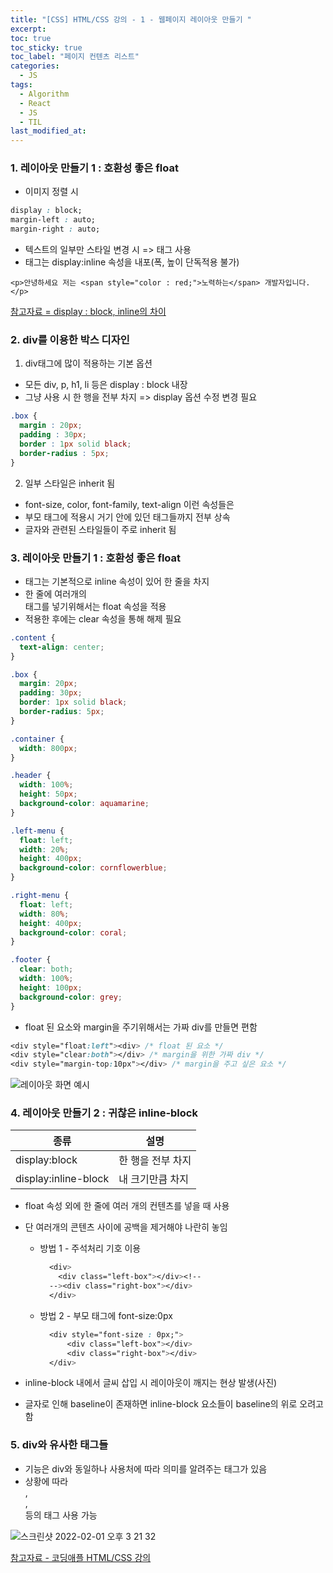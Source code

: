 ```yaml
---
title: "[CSS] HTML/CSS 강의 - 1 - 웹페이지 레이아웃 만들기 "
excerpt:
toc: true
toc_sticky: true
toc_label: "페이지 컨텐츠 리스트"
categories:
  - JS
tags:
  - Algorithm
  - React
  - JS
  - TIL
last_modified_at:
---
```


### **1. 레이아웃 만들기 1 : 호환성 좋은 float**

- 이미지 정렬 시

```CSS
display : block;
margin-left : auto;
margin-right : auto;
```

- 텍스트의 일부만 스타일 변경 시 => <span> 태그 사용
- <span> 태그는 display:inline 속성을 내포(폭, 높이 단독적용 불가)

```JS
<p>안녕하세요 저는 <span style="color : red;">노력하는</span> 개발자입니다.</p>
```

[참고자료 = display : block, inline의 차이](https://seungwoohong.tistory.com/23)

### **2. div를 이용한 박스 디자인**

1. div태그에 많이 적용하는 기본 옵션

- 모든 div, p, h1, li 등은 display : block 내장
- 그냥 사용 시 한 행을 전부 차지 => display 옵션 수정 변경 필요

```CSS
.box {
  margin : 20px;
  padding : 30px;
  border : 1px solid black;
  border-radius : 5px;
}
```

2. 일부 스타일은 inherit 됨

- font-size, color, font-family, text-align 이런 속성들은
- 부모 태그에 적용시 거기 안에 있던 태그들까지 전부 상속
- 글자와 관련된 스타일들이 주로 inherit 됨

### **3. 레이아웃 만들기 1 : 호환성 좋은 float**

- <div>태그는 기본적으로 inline 속성이 있어 한 줄을 차지
- 한 줄에 여러개의 <div>태그를 넣기위해서는 float 속성을 적용
- 적용한 후에는 clear 속성을 통해 해제 필요

```CSS
.content {
  text-align: center;
}

.box {
  margin: 20px;
  padding: 30px;
  border: 1px solid black;
  border-radius: 5px;
}

.container {
  width: 800px;
}

.header {
  width: 100%;
  height: 50px;
  background-color: aquamarine;
}

.left-menu {
  float: left;
  width: 20%;
  height: 400px;
  background-color: cornflowerblue;
}

.right-menu {
  float: left;
  width: 80%;
  height: 400px;
  background-color: coral;
}

.footer {
  clear: both;
  width: 100%;
  height: 100px;
  background-color: grey;
}
```

- float 된 요소와 margin을 주기위해서는 가짜 div를 만들면 편함

```CSS
<div style="float:left"><div> /* float 된 요소 */
<div style="clear:both"></div> /* margin을 위한 가짜 div */
<div style="margin-top:10px"></div> /* margin을 주고 싶은 요소 */

```

![레이아웃 화면 예시](https://user-images.githubusercontent.com/86667412/151918896-b222c2cf-9b00-4e71-affd-2c9a872256f1.png)

### **4. 레이아웃 만들기 2 : 귀찮은 inline-block**

| 종류                 | 설명              |
| -------------------- | ----------------- |
| display:block        | 한 행을 전부 차지 |
| display:inline-block | 내 크기만큼 차지  |

- float 속성 외에 한 줄에 여러 개의 컨텐츠를 넣을 때 사용
- 단 여러개의 콘텐츠 사이에 공백을 제거해야 나란히 놓임

  - 방법 1 - 주석처리 기호 이용

    ```CSS
      <div>
        <div class="left-box"></div><!--
      --><div class="right-box"></div>
      </div>
    ```

  - 방법 2 - 부모 태그에 font-size:0px

    ```CSS
      <div style="font-size : 0px;">
          <div class="left-box"></div>
          <div class="right-box"></div>
      </div>
    ```

- inline-block 내에서 글씨 삽입 시 레이아웃이 깨지는 현상 발생(사진)
- 글자로 인해 baseline이 존재하면 inline-block 요소들이 baseline의 위로 오려고 함

### **5. div와 유사한 태그들**

- 기능은 div와 동일하나 사용처에 따라 의미를 알려주는 태그가 있음
- 상황에 따라 <nav>, <section>, <footer> 등의 태그 사용 가능

![스크린샷 2022-02-01 오후 3 21 32](https://user-images.githubusercontent.com/86667412/151921811-7a08eb0b-4bce-4502-8a4b-80873ccd63c1.png)

[참고자료 - 코딩애플 HTML/CSS 강의](https://codingapple.com/)
